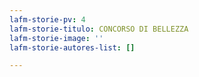 ```yaml
---
lafm-storie-pv: 4
lafm-storie-titulo: CONCORSO DI BELLEZZA
lafm-storie-image: ''
lafm-storie-autores-list: []

---
```

